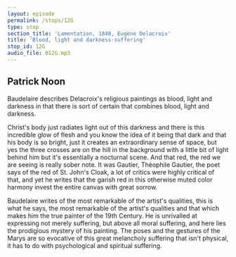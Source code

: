 ```yaml
---
layout: episode
permalink: /stops/12G
type: stop
section_title: 'Lamentation, 1848, Eugène Delacroix'
title: 'Blood, light and darkness-suffering'
stop_id: 12G
audio_file: 012G.mp3
---
```


## Patrick Noon

Baudelaire describes Delacroix's religious paintings as blood, light and darkness in that there is sort of certain that combines blood, light and darkness.

Christ's body just radiates light out of this darkness and there is this incredible glow of flesh and you know the idea of it being that dark and that his body is so bright, just it creates an extraordinary sense of space, but yes the three crosses are on the hill in the background with a little bit of light behind him but it's essentially a nocturnal scene.  And that red, the red we are seeing is really sober note.  It was Gautier, Théophile Gautier, the poet says of the red of St. John's Cloak, a lot of critics were highly critical of that, and yet he writes that the garish red in this otherwise muted color harmony invest the entire canvas with great sorrow.

Baudelaire writes of the most remarkable of the artist's qualities, this is what he says, the most remarkable of the artist's qualities and that which makes him the true painter of the 19th Century.  He is unrivalled at expressing not merely suffering, but above all moral suffering, and here lies the prodigious mystery of his painting.  The poses and the gestures of the Marys are so evocative of this great melancholy suffering that isn't physical, it has to do with psychological and spiritual suffering.

